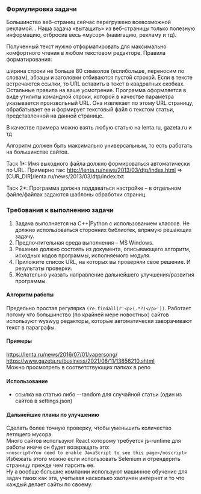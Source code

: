 ### Формулировка задачи
Большинство веб-страниц сейчас перегружено всевозможной рекламой... Наша задача «вытащить» из веб-страницы только полезную информацию, отбросив весь «мусор» (навигацию, рекламу и тд).

Полученный текст нужно отформатировать для максимально комфортного чтения в любом текстовом редакторе. Правила форматирования:

ширина строки не больше 80 символов (еслибольше, переносим по словам), абзацы и заголовки отбиваются пустой строкой.
Если в тексте встречаются ссылки, то URL вставить в текст в квадратных скобках. Остальные правила на ваше усмотрение.
Программа оформляется в виде утилиты командной строки, которой в качестве параметра указывается произвольный URL. Она извлекает по этому URL страницу, обрабатывает ее и формирует текстовый файл с текстом статьи, представленной на данной странице.

В качестве примера можно взять любую статью на lenta.ru, gazeta.ru и тд

Алгоритм должен быть максимально универсальным, то есть работать на большинстве сайтов.

Таск 1*: Имя выходного файла должно формироваться автоматически по URL. Примерно так: http://lenta.ru/news/2013/03/dtp/index.html => [CUR_DIR]/lenta.ru/news/2013/03/dtp/index.txt

Таск 2*: Программа должна поддаваться настройке – в отдельном файле/файлах задаются шаблоны обработки страниц.

### Требования к выполнению задачи
1. Задача выполняется на С++|Python с использованием классов. Не должно использоваться
сторонних библиотек, впрямую решающих задачу.
2. Предпочтительная среда выполнения – MS Windows.
3. Решение должно состоять из документа, описывающего алгоритм, исходных кодов
программы, исполняемого модуля.
4. Приложите список URL, на которых вы проверяли свое решение. И результаты проверки.
5. Желательно указать направление дальнейшего улучшения/развития программы.

#### Алгоритм работы

Предельно простая регулярка `(re.findall(r'<p>(.*?)</p>'))`. Работает потому что большинство (по крайней мере новостных) сайтов используют wyswyg редакторы, 
которые автоматически заворачивают текст в параграфы.

#### Примеры
https://lenta.ru/news/2016/07/01/vapersong/ <br>
https://www.gazeta.ru/business/2021/08/11/13856210.shtml <br>
Можно просмотреть в соответствующих папках в репо

#### Использование
*  ссылка на статью либо --random для случайной статьи (один из сайтов в settings.json)

#### Дальнейшие планы по улучшению
Сделать более точную проверку, чтобы уменьшить количество летящего мусора. <br>
Много сайтов используют React которому требуется js-runtime для работы иначе он будет возвращать это: <br>
`<noscript>You need to enable JavaScript to see this page</noscript>` <br>
Избежать этого можно если использовать Selenium и отрендерить страницу прежде чем парсить ее.
<br>
Ну а вообще большие компании используют машинное обучение для задач таких как эта, учитывая насколько хаотичен интернет и то что каждый делает сайты по своему.
